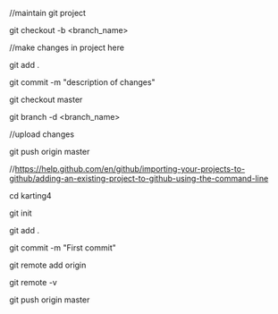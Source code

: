 //maintain git project

git checkout -b <branch_name>

//make changes in project here

git add .

git commit -m "description of changes"

git checkout master

git branch -d <branch_name>

//upload changes

git push origin master

//https://help.github.com/en/github/importing-your-projects-to-github/adding-an-existing-project-to-github-using-the-command-line

cd karting4

git init

git add .

git commit -m "First commit"

git remote add origin <remote repository URL>
  
git remote -v
  
git push origin master
 
